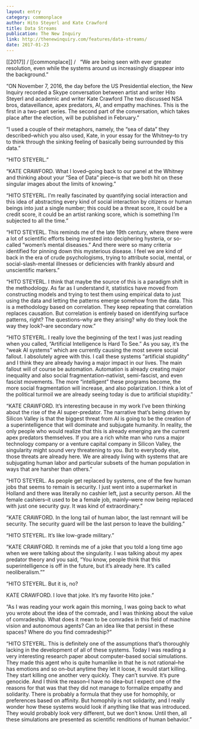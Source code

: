 ```yaml
---
layout: entry
category: commonplace
author: Hito Steyerl and Kate Crawford
title: Data Streams
publication: The New Inquiry
link: http://thenewinquiry.com/features/data-streams/
date: 2017-01-23
---
```


[[2017]] / [[commonplace]] / 
 
“We are being seen with ever greater resolution, even while the systems around us increasingly disappear into the background.”

“ON November 7, 2016, the day before the US Presidential election, the New Inquiry recorded a Skype conversation between artist and writer Hito Steyerl and academic and writer Kate Crawford The two discussed NSA bros, dataveillance, apex predators, AI, and empathy machines. This is the first in a two-part series. The second part of the conversation, which takes place after the election, will be published in February.”

“I used a couple of their metaphors, namely, the “sea of data” they described–which you also used, Kate, in your essay for the Whitney–to try to think through the sinking feeling of basically being surrounded by this data.”

“HITO STEYERL.”

“KATE CRAWFORD. What I loved–going back to our panel at the Whitney and thinking about your “Sea of Data” piece–is that we both hit on these singular images about the limits of knowing.”

“HITO STEYERL. I’m really fascinated by quantifying social interaction and this idea of abstracting every kind of social interaction by citizens or human beings into just a single number; this could be a threat score, it could be a credit score, it could be an artist ranking score, which is something I’m subjected to all the time.”

“HITO STEYERL. This reminds me of the late 19th century, where there were a lot of scientific efforts being invested into deciphering hysteria, or so-called “women’s mental diseases.” And there were so many criteria identified for pinning down this mysterious disease. I feel we are kind of back in the era of crude psychologisms, trying to attribute social, mental, or social-slash-mental illnesses or deficiencies with frankly absurd and unscientific markers.”

“HITO STEYERL. I think that maybe the source of this is a paradigm shift in the methodology. As far as I understand it, statistics have moved from constructing models and trying to test them using empirical data to just using the data and letting the patterns emerge somehow from the data. This is a methodology based on correlation. They keep repeating that correlation replaces causation. But correlation is entirely based on identifying surface patterns, right? The questions–why are they arising? why do they look the way they look?–are secondary now.”

“HITO STEYERL. I really love the beginning of the text I was just reading when you called, “Artificial Intelligence Is Hard To See.” As you say, it’s the “weak AI systems” which are currently causing the most severe social fallout. I absolutely agree with this. I call these systems “artificial stupidity” and I think they are already having a major impact in our lives. The main fallout will of course be automation. Automation is already creating major inequality and also social fragmentation–nativist, semi-fascist, and even fascist movements. The more “intelligent” these programs become, the more social fragmentation will increase, and also polarization. I think a lot of the political turmoil we are already seeing today is due to artificial stupidity.”

“KATE CRAWFORD. It’s interesting because in my work I’ve been thinking about the rise of the AI super-predator. The narrative that’s being driven by Silicon Valley is that the biggest threat from AI is going to be the creation of a superintelligence that will dominate and subjugate humanity. In reality, the only people who would realize that this is already emerging are the current apex predators themselves. If you are a rich white man who runs a major technology company or a venture capital company in Silicon Valley, the singularity might sound very threatening to you. But to everybody else, those threats are already here. We are already living with systems that are subjugating human labor and particular subsets of the human population in ways that are harsher than others.”

“HITO STEYERL. As people get replaced by systems, one of the few human jobs that seems to remain is security. I just went into a supermarket in Holland and there was literally no cashier left, just a security person. All the female cashiers–it used to be a female job, mainly–were now being replaced with just one security guy. It was kind of extraordinary.”

“KATE CRAWFORD. In the long tail of human labor, the last remnant will be security. The security guard will be the last person to leave the building.”

“HITO STEYERL. It’s like low-grade military.”

“KATE CRAWFORD. It reminds me of a joke that you told a long time ago when we were talking about the singularity. I was talking about my apex predator theory and you said, “You know, people think that this superintelligence is off in the future, but it’s already here. It’s called neoliberalism.””

“HITO STEYERL. But it is, no?

KATE CRAWFORD. I love that joke. It’s my favorite Hito joke.”

“As I was reading your work again this morning, I was going back to what you wrote about the idea of the comrade, and I was thinking about the value of comradeship. What does it mean to be comrades in this field of machine vision and autonomous agents? Can an idea like that persist in these spaces? Where do you find comradeship?”

“HITO STEYERL. This is definitely one of the assumptions that’s thoroughly lacking in the development of all of these systems. Today I was reading a very interesting research paper about computer-based social simulations. They made this agent who is quite humanlike in that he is not rational–he has emotions and so on–but anytime they let it loose, it would start killing. They start killing one another very quickly. They can’t survive. It’s pure genocide. And I think the reason–I have no idea–but I expect one of the reasons for that was that they did not manage to formalize empathy and solidarity. There is probably a formula that they use for homophily, or preferences based on affinity. But homophily is not solidarity, and I really wonder how these systems would look if anything like that was introduced. They would probably look very different, but we don’t know. Until then, all these simulations are presented as scientific renditions of human behavior.”

